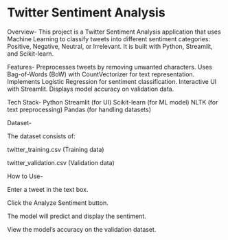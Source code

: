 # Twitter Sentiment Analysis
Overview-
This project is a Twitter Sentiment Analysis application that uses Machine Learning to classify tweets into different sentiment categories: Positive, Negative, Neutral, or Irrelevant. It is built with Python, Streamlit, and Scikit-learn.

Features-
Preprocesses tweets by removing unwanted characters.
Uses Bag-of-Words (BoW) with CountVectorizer for text representation.
Implements Logistic Regression for sentiment classification.
Interactive UI with Streamlit.
Displays model accuracy on validation data.

Tech Stack-
Python
Streamlit (for UI)
Scikit-learn (for ML model)
NLTK (for text preprocessing)
Pandas (for handling datasets)

Dataset-

The dataset consists of:

twitter_training.csv (Training data)

twitter_validation.csv (Validation data)

 How to Use-

Enter a tweet in the text box.

Click the Analyze Sentiment button.

The model will predict and display the sentiment.

View the model’s accuracy on the validation dataset.

